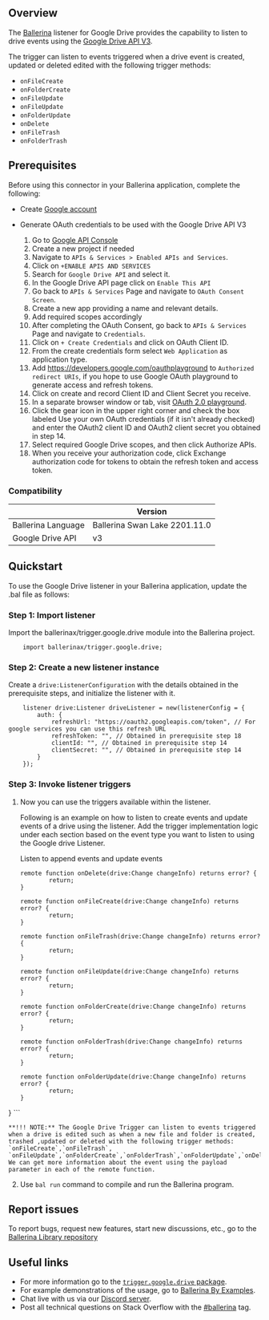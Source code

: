 ## Overview

The [Ballerina](https://ballerina.io/) listener for Google Drive provides the capability to listen to drive events using the [Google Drive API V3](https://developers.google.com/drive/api/v3/reference).

The trigger can listen to events triggered  when a drive event is created, updated or deleted edited with the following trigger methods: 
* `onFileCreate`
* `onFolderCreate`
* `onFileUpdate`
* `onFileUpdate`
* `onFolderUpdate`
* `onDelete`
* `onFileTrash`
* `onFolderTrash`

## Prerequisites

Before using this connector in your Ballerina application, complete the following:

- Create [Google account](https://accounts.google.com/signup/v2/webcreateaccount?utm_source=ga-ob-search&utm_medium=google-account&flowName=GlifWebSignIn&flowEntry=SignUp)
- Generate OAuth credentials to be used with the Google Drive API V3

    1. Go to [Google API Console](https://console.developers.google.com/) 
    2. Create a new project if needed
    3. Navigate to `APIs & Services > Enabled APIs and Services`.
    4. Click on `+ENABLE APIS AND SERVICES`
    5. Search for `Google Drive API` and select it.
    6. In the Google Drive API page click on `Enable This API`
    7. Go back to `APIs & Services` Page and navigate to `OAuth Consent Screen`.
    8. Create a new app providing a name and relevant details.
    9. Add required scopes accordingly
    10. After completing the OAuth Consent, go back to `APIs & Services` Page and navigate to `Credentials`.
    11. Click on `+ Create Credentials` and click on OAuth Client ID.
    12. From the create credentials form select `Web Application` as application type.
    13. Add https://developers.google.com/oauthplayground to `Authorized redirect URIs`, if you hope to use Google OAuth playground to generate access and refresh tokens.
    14. Click on create and record Client ID and Client Secret you receive.
    15. In a separate browser window or tab, visit [OAuth 2.0 playground](https://developers.google.com/oauthplayground/).
    16. Click the gear icon in the upper right corner and check the box labeled Use your own OAuth credentials (if it isn't already checked) and enter the OAuth2 client ID and OAuth2 client secret you obtained in step 14.
    17. Select required Google Drive scopes, and then click Authorize APIs.
    18. When you receive your authorization code, click Exchange authorization code for tokens to obtain the refresh token and access token.

### Compatibility

|                               | Version                       |
|-------------------------------|-------------------------------|
| Ballerina Language            | Ballerina Swan Lake 2201.11.0 |
| Google Drive API              | v3                            | 

## Quickstart
To use the Google Drive listener in your Ballerina application, update the .bal file as follows:

### Step 1: Import listener
Import the ballerinax/trigger.google.drive module into the Ballerina project.
```ballerina
    import ballerinax/trigger.google.drive;
```

### Step 2: Create a new listener instance
Create a `drive:ListenerConfiguration` with the details obtained in the prerequisite steps, and initialize the listener with it. 
```ballerina
    listener drive:Listener driveListener = new(listenerConfig = { 
        auth: {
            refreshUrl: "https://oauth2.googleapis.com/token", // For google services you can use this refresh URL
            refreshToken: "", // Obtained in prerequisite step 18
            clientId: "", // Obtained in prerequisite step 14
            clientSecret: "", // Obtained in prerequisite step 14
        }
    });
```

### Step 3: Invoke listener triggers
1. Now you can use the triggers available within the listener. 

    Following is an example on how to listen to create events and update events of a drive using the listener. 
    Add the trigger implementation logic under each section based on the event type you want to listen to using the Google drive Listener.

    Listen to append events and update events

    ```service drive:DriveService on driveListener {
    remote function onDelete(drive:Change changeInfo) returns error? {
            return;
    }

    remote function onFileCreate(drive:Change changeInfo) returns error? {
            return;
    }

    remote function onFileTrash(drive:Change changeInfo) returns error? {
            return;
    }

    remote function onFileUpdate(drive:Change changeInfo) returns error? {
            return;
    }

    remote function onFolderCreate(drive:Change changeInfo) returns error? {
            return;
    }

    remote function onFolderTrash(drive:Change changeInfo) returns error? {
            return;
    }

    remote function onFolderUpdate(drive:Change changeInfo) returns error? {
            return;
    }
}
    ```

    **!!! NOTE:** The Google Drive Trigger can listen to events triggered when a drive is edited such as when a new file and folder is created, trashed ,updated or deleted with the following trigger methods: `onFileCreate`,`onFileTrash`, `onFileUpdate`,`onFolderCreate`,`onFolderTrash`,`onFolderUpdate`,`onDelete`. We can get more information about the event using the payload parameter in each of the remote function.

2. Use `bal run` command to compile and run the Ballerina program. 

## Report issues

To report bugs, request new features, start new discussions, etc., go to the [Ballerina Library repository](https://github.com/ballerina-platform/ballerina-library)

## Useful links

- For more information go to the [`trigger.google.drive` package](https://central.ballerina.io/ballerinax/trigger.google.drive/latest).
- For example demonstrations of the usage, go to [Ballerina By Examples](https://ballerina.io/learn/by-example/).
- Chat live with us via our [Discord server](https://discord.gg/ballerinalang).
- Post all technical questions on Stack Overflow with the [#ballerina](https://stackoverflow.com/questions/tagged/ballerina) tag.
